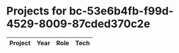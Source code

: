 # Projects for bc-53e6b4fb-f99d-4529-8009-87cded370c2e

| Project | Year | Role | Tech |
|---|---|---|---|

